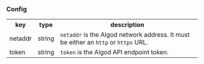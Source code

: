 
### Config
<table>
<tr>
<th>key</th><th>type</th><th>description</th>

<tr><td>netaddr</td><td>string</td><td><code>netaddr</code> is the Algod network address. It must be either an <code>http</code> or <code>https</code> URL.
</td></tr>

<tr><td>token</td><td>string</td><td><code>token</code> is the Algod API endpoint token.
</td></tr>
</table>

